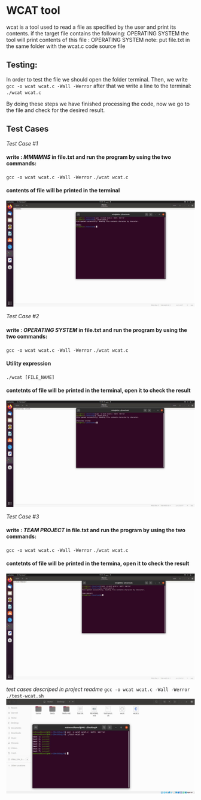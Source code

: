 

# WCAT tool

wcat is a tool used to read a file as specified by the user and print its contents.
if the target file contains the following:
OPERATING SYSTEM
the tool will print contents of this file :
OPERATING SYSTEM
note: put file.txt in the same folder with the wcat.c code source file
## Testing:
In order to test the file we should open the folder terminal. Then, we write 
`gcc -o wcat wcat.c -Wall -Werror`
after that we write a line to the terminal:
`./wcat wcat.c`

By doing these steps we have finished processing the code, now we go to the file and check for the desired result.

## Test Cases

*Test Case #1*
#### write : *MMMMNS* in file.txt and run the program by using the two commands:
`gcc -o wcat wcat.c -Wall -Werror`
`./wcat wcat.c`
#### contents of file will be printed in the terminal
![](https://github.com/MahmoudKamal01/OS-project-1/blob/main/WCAT/test%20case%201.jpg)

*Test Case #2*
#### write : *OPERATING SYSTEM* in file.txt and run the program by using the two commands:
`gcc -o wcat wcat.c -Wall -Werror`
`./wcat wcat.c`
#### Utility expression 
`./wcat [FILE_NAME]`
#### contetnts of file will be printed in the terminal, open it to check the result
![](https://github.com/MahmoudKamal01/OS-project-1/blob/main/WCAT/test%20case%202.jpg)

*Test Case #3*
#### write : *TEAM PROJECT* in file.txt and run the program by using the two commands:
`gcc -o wcat wcat.c -Wall -Werror`
`./wcat wcat.c`
#### contetnts of file will be printed in the termina, open it to check the result
![](https://github.com/MahmoudKamal01/OS-project-1/blob/main/WCAT/test%20case%203.jpg)

*test cases descriped in project readme*
`gcc -o wcat wcat.c -Wall -Werror`
`./test-wcat.sh
`![](https://github.com/MahmoudKamal01/OS-project-1/blob/main/WCAT/test.jpg)


